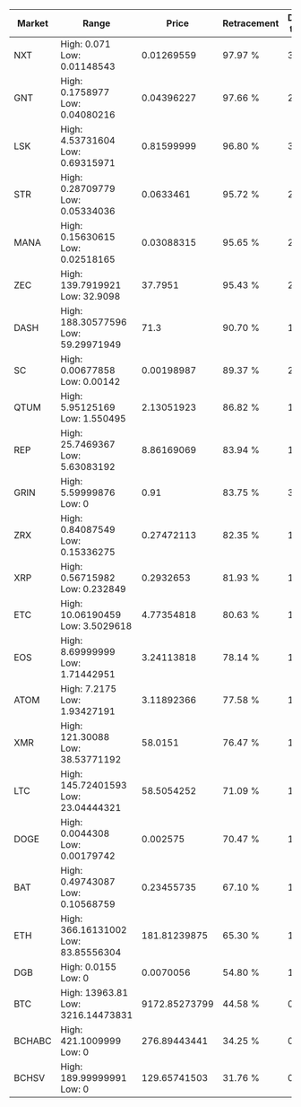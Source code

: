| Market | Range | Price| Retracement | Doubles to 50% |
| --- | --- | --- | --- | --- |
| NXT | High: 0.071<br />Low: 0.01148543 | 0.01269559 | 97.97 % | 3.25 |
| GNT | High: 0.1758977<br />Low: 0.04080216 | 0.04396227 | 97.66 % | 2.46 |
| LSK | High: 4.53731604<br />Low: 0.69315971 | 0.81599999 | 96.80 % | 3.20 |
| STR | High: 0.28709779<br />Low: 0.05334036 | 0.0633461 | 95.72 % | 2.69 |
| MANA | High: 0.15630615<br />Low: 0.02518165 | 0.03088315 | 95.65 % | 2.94 |
| ZEC | High: 139.7919921<br />Low: 32.9098 | 37.7951 | 95.43 % | 2.28 |
| DASH | High: 188.30577596<br />Low: 59.29971949 | 71.3 | 90.70 % | 1.74 |
| SC | High: 0.00677858<br />Low: 0.00142 | 0.00198987 | 89.37 % | 2.06 |
| QTUM | High: 5.95125169<br />Low: 1.550495 | 2.13051923 | 86.82 % | 1.76 |
| REP | High: 25.7469367<br />Low: 5.63083192 | 8.86169069 | 83.94 % | 1.77 |
| GRIN | High: 5.59999876<br />Low: 0 | 0.91 | 83.75 % | 3.08 |
| ZRX | High: 0.84087549<br />Low: 0.15336275 | 0.27472113 | 82.35 % | 1.81 |
| XRP | High: 0.56715982<br />Low: 0.232849 | 0.2932653 | 81.93 % | 1.36 |
| ETC | High: 10.06190459<br />Low: 3.5029618 | 4.77354818 | 80.63 % | 1.42 |
| EOS | High: 8.69999999<br />Low: 1.71442951 | 3.24113818 | 78.14 % | 1.61 |
| ATOM | High: 7.2175<br />Low: 1.93427191 | 3.11892366 | 77.58 % | 1.47 |
| XMR | High: 121.30088<br />Low: 38.53771192 | 58.0151 | 76.47 % | 1.38 |
| LTC | High: 145.72401593<br />Low: 23.04444321 | 58.5054252 | 71.09 % | 1.44 |
| DOGE | High: 0.0044308<br />Low: 0.00179742 | 0.002575 | 70.47 % | 1.21 |
| BAT | High: 0.49743087<br />Low: 0.10568759 | 0.23455735 | 67.10 % | 1.29 |
| ETH | High: 366.16131002<br />Low: 83.85556304 | 181.81239875 | 65.30 % | 1.24 |
| DGB | High: 0.0155<br />Low: 0 | 0.0070056 | 54.80 % | 1.11 |
| BTC | High: 13963.81<br />Low: 3216.14473831 | 9172.85273799 | 44.58 % | 0.00 |
| BCHABC | High: 421.1009999<br />Low: 0 | 276.89443441 | 34.25 % | 0.00 |
| BCHSV | High: 189.99999991<br />Low: 0 | 129.65741503 | 31.76 % | 0.00 |
